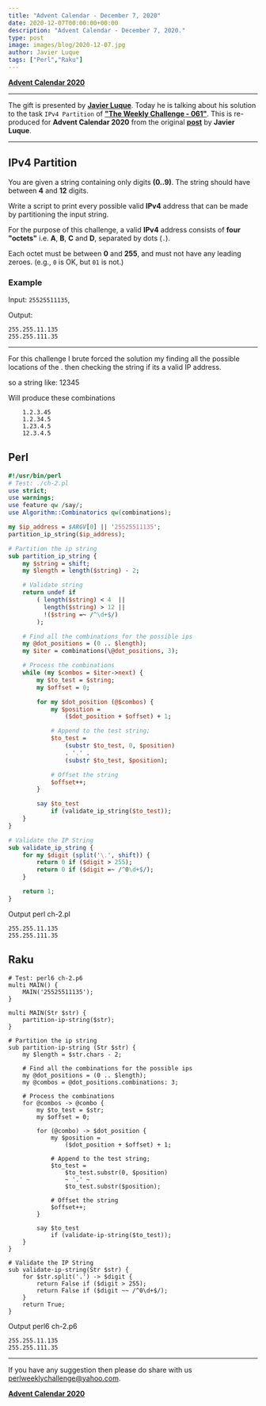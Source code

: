```yaml
---
title: "Advent Calendar - December 7, 2020"
date: 2020-12-07T00:00:00+00:00
description: "Advent Calendar - December 7, 2020."
type: post
image: images/blog/2020-12-07.jpg
author: Javier Luque
tags: ["Perl","Raku"]
---
```


[**Advent Calendar 2020**](/blog/advent-calendar-2020)
***

The gift is presented by [**Javier Luque**](https://perlweeklychallenge.org/blog/meet-the-champion-037). Today he is talking about his solution to the task `IPv4 Partition` of **["The Weekly Challenge - 061"](/blog/perl-weekly-challenge-061)**. This is re-produced for **Advent Calendar 2020** from the original [**post**](https://perlchallenges.wordpress.com/2020/05/18/perl-weekly-challenge-061/) by **Javier Luque**.

***

## IPv4 Partition

You are given a string containing only digits **(0..9)**. The string should have between **4** and **12** digits.

Write a script to print every possible valid **IPv4** address that can be made by partitioning the input string.

For the purpose of this challenge, a valid **IPv4** address consists of **four "octets"** i.e. **A**, **B**, **C** and **D**, separated by dots (`.`).

Each octet must be between **0** and **255**, and must not have any leading zeroes. (e.g., `0` is OK, but `01` is not.)

### Example

Input: `25525511135`,

Output:

```
255.255.11.135
255.255.111.35
```

***

For this challenge I brute forced the solution my finding all the possible locations of the . then checking the string if its a valid IP address.

so a string like: 12345

Will produce these combinations

```
    1.2.3.45
    1.2.34.5
    1.23.4.5
    12.3.4.5
```

## Perl

```perl
#!/usr/bin/perl
# Test: ./ch-2.pl
use strict;
use warnings;
use feature qw /say/;
use Algorithm::Combinatorics qw(combinations);

my $ip_address = $ARGV[0] || '25525511135';
partition_ip_string($ip_address);

# Partition the ip string
sub partition_ip_string {
    my $string = shift;
    my $length = length($string) - 2;

    # Validate string
    return undef if
    	( length($string) < 4  ||
    	  length($string) > 12 ||
    	  !($string =~ /^\d+$/)
    	);

    # Find all the combinations for the possible ips
    my @dot_positions = (0 .. $length);
    my $iter = combinations(\@dot_positions, 3);

    # Process the combinations
    while (my $combos = $iter->next) {
    	my $to_test = $string;
    	my $offset = 0;

    	for my $dot_position (@$combos) {
    		my $position =
    			($dot_position + $offset) + 1;

    		# Append to the test string;
    		$to_test =
    			(substr $to_test, 0, $position)
    			. '.' .
    			(substr $to_test, $position);

    		# Offset the string
    		$offset++;
    	}

    	say $to_test
    		if (validate_ip_string($to_test));
    }
}

# Validate the IP String
sub validate_ip_string {
    for my $digit (split('\.', shift)) {
    	return 0 if ($digit > 255);
    	return 0 if ($digit =~ /^0\d+$/);
    }

    return 1;
}
```

Output perl ch-2.pl

```
255.255.11.135
255.255.111.35
```

## Raku

```perl6
# Test: perl6 ch-2.p6
multi MAIN() {
    MAIN('25525511135');
}

multi MAIN(Str $str) {
    partition-ip-string($str);
}

# Partition the ip string
sub partition-ip-string (Str $str) {
    my $length = $str.chars - 2;

    # Find all the combinations for the possible ips
    my @dot_positions = (0 .. $length);
    my @combos = @dot_positions.combinations: 3;

    # Process the combinations
    for @combos -> @combo {
    	my $to_test = $str;
    	my $offset = 0;

    	for (@combo) -> $dot_position {
    		my $position =
    			($dot_position + $offset) + 1;

    		# Append to the test string;
    		$to_test =
    			$to_test.substr(0, $position)
    			~ '.' ~
    			$to_test.substr($position);

    		# Offset the string
    		$offset++;
    	}

    	say $to_test
    		if (validate-ip-string($to_test));
    }
}

# Validate the IP String
sub validate-ip-string(Str $str) {
    for $str.split('.') -> $digit {
    	return False if ($digit > 255);
    	return False if ($digit ~~ /^0\d+$/);
    }
    return True;
}
```

Output perl6 ch-2.p6

```
255.255.11.135
255.255.111.35
```

***
If you have any suggestion then please do share with us <perlweeklychallenge@yahoo.com>.

[**Advent Calendar 2020**](/blog/advent-calendar-2020)
